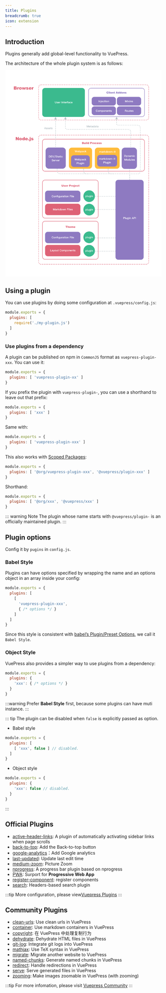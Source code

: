```yaml
---
title: Plugins
breadcrumb: true
icon: extension
---
```


## Introduction

Plugins generally add global-level functionality to VuePress.

The architecture of the whole plugin system is as follows:

![architecture](./assets/architecture.png)

## Using a plugin

You can use plugins by doing some configuration at `.vuepress/config.js`:

``` js
module.exports = {
  plugins: [
    require('./my-plugin.js')
  ]
}
```

### Use plugins from a dependency

A plugin can be published on npm in `CommonJS` format as `vuepress-plugin-xxx`. You can use it:

``` js
module.exports = {
  plugins: [ 'vuepress-plugin-xx' ]
}
```

If you prefix the plugin with `vuepress-plugin-`, you can use a shorthand to leave out that prefix:

``` js
module.exports = {
  plugins: [ 'xxx' ]
}
```

Same with:

``` js
module.exports = {
  plugins: [ 'vuepress-plugin-xxx' ]
}
```

This also works with [Scoped Packages](https://docs.npmjs.com/misc/scope):

``` js
module.exports = {
  plugins: [ '@org/vuepress-plugin-xxx', '@vuepress/plugin-xxx' ]
}
```

Shorthand:

``` js
module.exports = {
  plugins: [ '@org/xxx', '@vuepress/xxx' ]
}
```

::: warning Note
The plugin whose name starts with `@vuepress/plugin-` is an officially maintained plugin.
:::

## Plugin options

Config it by `pugins` in `config.js`.

### Babel Style

Plugins can have options specified by wrapping the name and an options object in an array inside your config:

``` js
module.exports = {
  plugins: [
    [
      'vuepress-plugin-xxx',
      { /* options */ }
    ]
  ]
}
```

Since this style is consistent with [babel’s Plugin/Preset Options](https://babeljs.io/docs/en/plugins#plugin-preset-options), we call it `Babel Style`.

### Object Style

VuePress also provides a simpler way to use plugins from a dependency:

``` js
module.exports = {
  plugins: {
    'xxx': { /* options */ }
  }
}
```

:::warning
Prefer **Babel Style** first, because some plugins can have muti instance.
:::

::: tip
The plugin can be disabled when `false` is explicitly passed as option.

- Babel style

``` js
module.exports = {
  plugins: [
    [ 'xxx', false ] // disabled.
  ]
}
```

- Object style

``` js
module.exports = {
  plugins: {
    'xxx': false // disabled.
  }
}
```

:::

## Official Plugins

- [active-header-links](https://v1.vuepress.vuejs.org/plugin/official/plugin-active-header-links.html): A plugin of automatically activating sidebar links when page scrolls
- [back-to-top](https://v1.vuepress.vuejs.org/plugin/official/plugin-back-to-top.html): Add the Back-to-top button
- [google-analytics](https://v1.vuepress.vuejs.org/plugin/official/plugin-google-analytics.html)：Add Google analytics
- [last-updated](https://v1.vuepress.vuejs.org/plugin/official/plugin-last-updated.html): Update last edit time
- [medium-zoom](https://v1.vuepress.vuejs.org/plugin/official/plugin-medium-zoom.html): Picture Zoom
- [nprogress](https://v1.vuepress.vuejs.org/plugin/official/plugin-nprogress.html): A progress bar plugin based on nprogress
- [PWA](https://v1.vuepress.vuejs.org/plugin/official/plugin-pwa.html): Surport for **Progressive Web App**
- [register-component](https://v1.vuepress.vuejs.org/plugin/official/plugin-register-components.html): register components
- [search](https://v1.vuepress.vuejs.org/plugin/official/plugin-search.html): Headers-based search plugin

:::tip
More configuration, please view[Vuepress Plugins](https://v1.vuepress.vuejs.org/plugin/)
:::

## Community Plugins

- [clean-urls](https://vuepress.github.io/en/plugins/clean-urls.html): Use clean urls in VuePress
- [container](https://vuepress.github.io/en/plugins/container.html): Use markdown containers in VuePress
- [copyright](https://vuepress.github.io/en/plugins/copyright.html): 在 VuePress 中处理复制行为
- [dehydrate](https://vuepress.github.io/en/plugins/dehydrate.html): Dehydrate HTML files in VuePress
- [git-log](https://vuepress.github.io/en/plugins/git-log.html): Integrate git logs into VuePress
- [mathjax](https://vuepress.github.io/en/plugins/mathjax.html): Use TeX syntax in VuePress
- [migrate](https://vuepress.github.io/en/plugins/migrate.html): Migrate another website to VuePress
- [named-chunks](https://vuepress.github.io/en/plugins/named-chunks.html): Generate named chunks in VuePress
- [redirect](https://vuepress.github.io/en/plugins/redirect.html): Handle redirections in VuePress
- [serve](https://vuepress.github.io/en/plugins/serve.html): Serve generated files in VuePress
- [zooming](https://vuepress.github.io/en/plugins/zooming.html): Make images zoomable in VuePress (with zooming)

:::tip
For more infomation, please visit [Vuepress Community](https://vuepress.github.io/en/)
:::
